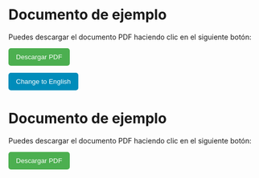 # Documento de ejemplo

Puedes descargar el documento PDF haciendo clic en el siguiente botón:

<p>
  <a href="./pdf/index.pdf" download>
    <button style="padding: 10px 15px; background-color: #4CAF50; color: white; border: none; border-radius: 5px; cursor: pointer;">
      Descargar PDF
    </button>
  </a>
</p>

<p>
  <button id="cambiarIdiomaBoton" onclick="cambiarIdioma()" style="padding: 10px 15px; background-color: #008CBA; color: white; border: none; border-radius: 5px; cursor: pointer;">
    Change to English
  </button>
</p>

<p id="idioma-actual" style="display: none;">es</p>

<script>
  function cambiarIdioma() {
    const idiomaActual = document.getElementById('idioma-actual').innerText;
    if (idiomaActual === 'es') {
      document.getElementById('titulo').innerText = 'Example Document';
      document.getElementById('descripcion').innerText = 'You can download the PDF document by clicking the button below:';
      document.getElementById('boton').innerText = 'Download PDF';
      document.getElementById('idioma-actual').innerText = 'en';
      document.getElementById('cambiarIdiomaBoton').innerText = 'Cambiar a Español';
    } else {
      document.getElementById('titulo').innerText = 'Documento de ejemplo';
      document.getElementById('descripcion').innerText = 'Puedes descargar el documento PDF haciendo clic en el siguiente botón:';
      document.getElementById('boton').innerText = 'Descargar PDF';
      document.getElementById('idioma-actual').innerText = 'es';
      document.getElementById('cambiarIdiomaBoton').innerText = 'Change to English';
    }
  }
</script>

<h1 id="titulo">Documento de ejemplo</h1>
<p id="descripcion">Puedes descargar el documento PDF haciendo clic en el siguiente botón:</p>

<p>
  <a href="./pdf/index.pdf" download>
    <button id="boton" style="padding: 10px 15px; background-color: #4CAF50; color: white; border: none; border-radius: 5px; cursor: pointer;">
      Descargar PDF
    </button>
  </a>
</p>
